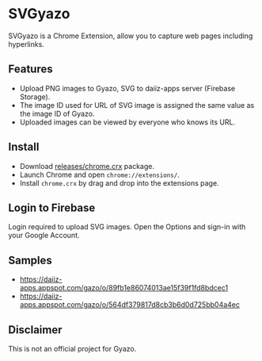 # SVGyazo
SVGyazo is a Chrome Extension, allow you to capture web pages including hyperlinks.<br>

## Features
- Upload PNG images to Gyazo, SVG to daiiz-apps server (Firebase Storage).
- The image ID used for URL of SVG image is assigned the same value as the image ID of Gyazo.
- Uploaded images can be viewed by everyone who knows its URL.

## Install
- Download [releases/chrome.crx](https://github.com/daiiz/SVGyazo/raw/master/releases/chrome.crx) package.
- Launch Chrome and open `chrome://extensions/`.
- Install `chrome.crx` by drag and drop into the extensions page.

## Login to Firebase
Login required to upload SVG images.
Open the Options and sign-in with your Google Account.

## Samples
- https://daiiz-apps.appspot.com/gazo/o/89fb1e86074013ae15f39f1fd8bdcec1
- https://daiiz-apps.appspot.com/gazo/o/564df379817d8cb3b6d0d725bb04a4ec

## Disclaimer
This is not an official project for Gyazo.
